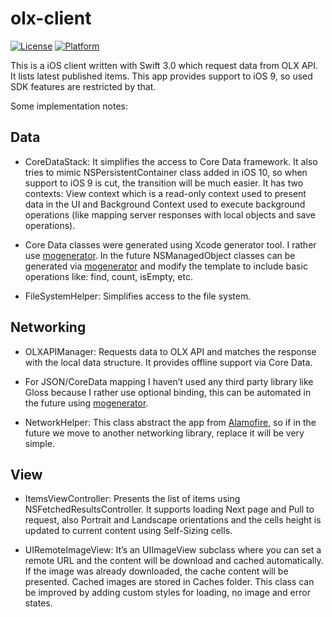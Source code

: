 # olx-client

[![License](https://img.shields.io/cocoapods/l/ElasticTransition.svg?style=flat)](http://cocoapods.org/pods/ElasticTransition)
[![Platform](https://img.shields.io/cocoapods/p/ElasticTransition.svg?style=flat)](http://cocoapods.org/pods/ElasticTransition)

This is a iOS client written with Swift 3.0 which request data from OLX API. It lists latest published items.
This app provides support to iOS 9, so used SDK features are restricted by that.

Some implementation notes:


## Data

- CoreDataStack: It simplifies the access to Core Data framework. It also tries to mimic NSPersistentContainer class added in iOS 10, so when support to iOS 9 is cut, the transition will be much easier. It has two contexts: View context which is a read-only context used to present data in the UI and Background Context used to execute background operations (like mapping server responses with local objects and save operations).

- Core Data classes were generated using Xcode generator tool. I rather use [mogenerator](https://github.com/rentzsch/mogenerator). In the future NSManagedObject classes can be generated via [mogenerator](https://github.com/rentzsch/mogenerator) and modify the template to include basic operations like: find, count, isEmpty, etc.

- FileSystemHelper: Simplifies access to the file system.

## Networking

- OLXAPIManager: Requests data to OLX API and matches the response with the local data structure. It provides offline support via Core Data.

- For JSON/CoreData mapping I haven’t used any third party library like Gloss because I rather use optional binding, this can be automated in the future using [mogenerator](https://github.com/rentzsch/mogenerator).

- NetworkHelper: This class abstract the app from [Alamofire](https://github.com/Alamofire/Alamofire), so if in the future we move to another networking library, replace it will be very simple.

## View

- ItemsViewController: Presents the list of items using NSFetchedResultsController. It supports loading Next page and Pull to request, also Portrait and Landscape orientations and the cells height is updated to current content using Self-Sizing cells.

- UIRemoteImageView: It’s an UIImageView subclass where you can set a remote URL and the content will be download and cached automatically. If the image was already downloaded, the cache content will be presented. Cached images are stored in Caches folder. This class can be improved by adding custom styles for loading, no image and error states.
